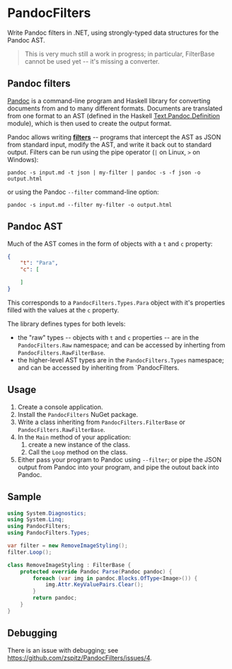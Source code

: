 # PandocFilters

Write Pandoc filters in .NET, using  strongly-typed data structures for the Pandoc AST.

> This is very much still a work in progress; in particular, FilterBase cannot be used yet -- it's missing a converter.

## Pandoc filters

[Pandoc](https://pandoc.org/) is a command-line program and Haskell library for converting documents from and to many different formats. Documents are translated from one format to an AST (defined in the Haskell [Text.Pandoc.Definition](https://hackage.haskell.org/package/pandoc-types-1.22/docs/Text-Pandoc-Definition.html) module), which is then used to create the output format.

Pandoc allows writing [**filters**](https://pandoc.org/filters.html) -- programs that intercept the AST as JSON from standard input, modify the AST, and write it back out to standard output. Filters can be run using the pipe operator (`|` on Linux, `>` on Windows):

```none
pandoc -s input.md -t json | my-filter | pandoc -s -f json -o output.html
```

or using the Pandoc `--filter` command-line option:

```none
pandoc -s input.md --filter my-filter -o output.html
```

## Pandoc AST

Much of the AST comes in the form of objects with a `t` and `c` property:

```json
{
    "t": "Para",
    "c": [

    ]
}
```

This corresponds to a `PandocFilters.Types.Para` object with it's properties filled with the values at the `c` property.

The library defines types for both levels:

* the "raw" types -- objects with `t` and `c` properties -- are in the `PandocFilters.Raw` namespace; and can be accessed by inherting from `PandocFilters.RawFilterBase`.
* the higher-level AST types are in the `PandocFilters.Types` namespace; and can be accessed by inheriting from `PandocFilters.

## Usage

1. Create a console application.
2. Install the `PandocFilters` NuGet package.
3. Write a class inheriting from `PandocFilters.FilterBase` or `PandocFilters.RawFilterBase`.
4. In the `Main` method of your application:
   1. create a new instance of the class.
   2. Call the `Loop` method on the class.
5. Either pass your program to Pandoc using `--filter`; or pipe the JSON output from Pandoc into your program, and pipe the outout back into Pandoc.

## Sample

```csharp
using System.Diagnostics;
using System.Linq;
using PandocFilters;
using PandocFilters.Types;

var filter = new RemoveImageStyling();
filter.Loop();

class RemoveImageStyling : FilterBase {
    protected override Pandoc Parse(Pandoc pandoc) {
        foreach (var img in pandoc.Blocks.OfType<Image>()) {
            img.Attr.KeyValuePairs.Clear();
        }
        return pandoc;
    }
}
```

## Debugging

There is an issue with debugging; see https://github.com/zspitz/PandocFilters/issues/4.
